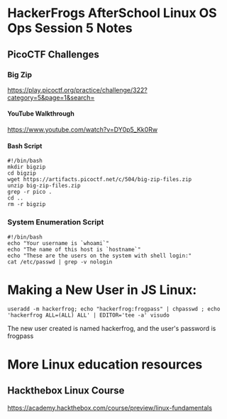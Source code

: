 # HackerFrogs AfterSchool Linux OS Ops Session 5 Notes
## PicoCTF Challenges
### Big Zip
https://play.picoctf.org/practice/challenge/322?category=5&page=1&search=
#### YouTube Walkthrough
https://www.youtube.com/watch?v=DY0p5_Kk0Rw
#### Bash Script
```
#!/bin/bash
mkdir bigzip
cd bigzip
wget https://artifacts.picoctf.net/c/504/big-zip-files.zip
unzip big-zip-files.zip
grep -r pico .
cd ..
rm -r bigzip
```
### System Enumeration Script
```
#!/bin/bash
echo "Your username is `whoami`"
echo "The name of this host is `hostname`"
echo "These are the users on the system with shell login:"
cat /etc/passwd | grep -v nologin
```
# Making a New User in JS Linux:
```
useradd -m hackerfrog; echo "hackerfrog:frogpass" | chpasswd ; echo 'hackerfrog ALL=(ALL) ALL' | EDITOR='tee -a' visudo
```
The new user created is named hackerfrog, and the user's password is frogpass
# More Linux education resources
## Hackthebox Linux Course
https://academy.hackthebox.com/course/preview/linux-fundamentals


